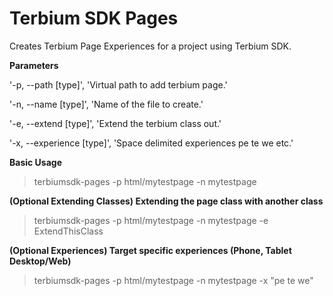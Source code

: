 # Terbium SDK Pages
Creates Terbium Page Experiences for a project using Terbium SDK.

**Parameters**

'-p, --path [type]', 'Virtual path to add terbium page.'

'-n, --name [type]', 'Name of the file to create.'

'-e, --extend [type]', 'Extend the terbium class out.'

'-x, --experience [type]', 'Space delimited experiences pe te we etc.'




**Basic Usage**
>terbiumsdk-pages -p html/mytestpage -n mytestpage 



**(Optional Extending Classes) Extending the page class with another class**
>terbiumsdk-pages -p html/mytestpage -n mytestpage -e ExtendThisClass



**(Optional Experiences) Target specific experiences (Phone, Tablet Desktop/Web)**
>terbiumsdk-pages -p html/mytestpage -n mytestpage -x "pe te we"



